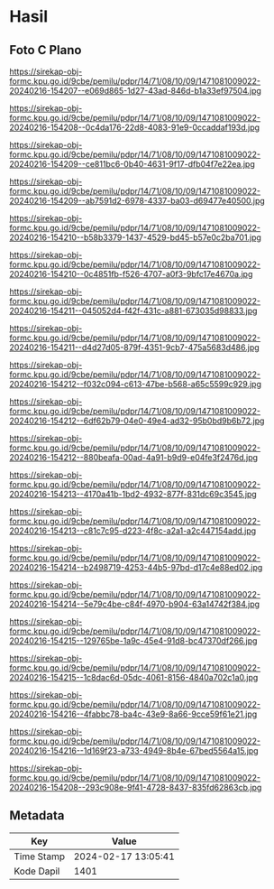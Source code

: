 # Hasil

## Foto C Plano

https://sirekap-obj-formc.kpu.go.id/9cbe/pemilu/pdpr/14/71/08/10/09/1471081009022-20240216-154207--e069d865-1d27-43ad-846d-b1a33ef97504.jpg

https://sirekap-obj-formc.kpu.go.id/9cbe/pemilu/pdpr/14/71/08/10/09/1471081009022-20240216-154208--0c4da176-22d8-4083-91e9-0ccaddaf193d.jpg

https://sirekap-obj-formc.kpu.go.id/9cbe/pemilu/pdpr/14/71/08/10/09/1471081009022-20240216-154209--ce811bc6-0b40-4631-9f17-dfb04f7e22ea.jpg

https://sirekap-obj-formc.kpu.go.id/9cbe/pemilu/pdpr/14/71/08/10/09/1471081009022-20240216-154209--ab7591d2-6978-4337-ba03-d69477e40500.jpg

https://sirekap-obj-formc.kpu.go.id/9cbe/pemilu/pdpr/14/71/08/10/09/1471081009022-20240216-154210--b58b3379-1437-4529-bd45-b57e0c2ba701.jpg

https://sirekap-obj-formc.kpu.go.id/9cbe/pemilu/pdpr/14/71/08/10/09/1471081009022-20240216-154210--0c4851fb-f526-4707-a0f3-9bfc17e4670a.jpg

https://sirekap-obj-formc.kpu.go.id/9cbe/pemilu/pdpr/14/71/08/10/09/1471081009022-20240216-154211--045052d4-f42f-431c-a881-673035d98833.jpg

https://sirekap-obj-formc.kpu.go.id/9cbe/pemilu/pdpr/14/71/08/10/09/1471081009022-20240216-154211--d4d27d05-879f-4351-9cb7-475a5683d486.jpg

https://sirekap-obj-formc.kpu.go.id/9cbe/pemilu/pdpr/14/71/08/10/09/1471081009022-20240216-154212--f032c094-c613-47be-b568-a65c5599c929.jpg

https://sirekap-obj-formc.kpu.go.id/9cbe/pemilu/pdpr/14/71/08/10/09/1471081009022-20240216-154212--6df62b79-04e0-49e4-ad32-95b0bd9b6b72.jpg

https://sirekap-obj-formc.kpu.go.id/9cbe/pemilu/pdpr/14/71/08/10/09/1471081009022-20240216-154212--880beafa-00ad-4a91-b9d9-e04fe3f2476d.jpg

https://sirekap-obj-formc.kpu.go.id/9cbe/pemilu/pdpr/14/71/08/10/09/1471081009022-20240216-154213--4170a41b-1bd2-4932-877f-831dc69c3545.jpg

https://sirekap-obj-formc.kpu.go.id/9cbe/pemilu/pdpr/14/71/08/10/09/1471081009022-20240216-154213--c81c7c95-d223-4f8c-a2a1-a2c447154add.jpg

https://sirekap-obj-formc.kpu.go.id/9cbe/pemilu/pdpr/14/71/08/10/09/1471081009022-20240216-154214--b2498719-4253-44b5-97bd-d17c4e88ed02.jpg

https://sirekap-obj-formc.kpu.go.id/9cbe/pemilu/pdpr/14/71/08/10/09/1471081009022-20240216-154214--5e79c4be-c84f-4970-b904-63a14742f384.jpg

https://sirekap-obj-formc.kpu.go.id/9cbe/pemilu/pdpr/14/71/08/10/09/1471081009022-20240216-154215--129765be-1a9c-45e4-91d8-bc47370df266.jpg

https://sirekap-obj-formc.kpu.go.id/9cbe/pemilu/pdpr/14/71/08/10/09/1471081009022-20240216-154215--1c8dac6d-05dc-4061-8156-4840a702c1a0.jpg

https://sirekap-obj-formc.kpu.go.id/9cbe/pemilu/pdpr/14/71/08/10/09/1471081009022-20240216-154216--4fabbc78-ba4c-43e9-8a66-9cce59f61e21.jpg

https://sirekap-obj-formc.kpu.go.id/9cbe/pemilu/pdpr/14/71/08/10/09/1471081009022-20240216-154216--1d169f23-a733-4949-8b4e-67bed5564a15.jpg

https://sirekap-obj-formc.kpu.go.id/9cbe/pemilu/pdpr/14/71/08/10/09/1471081009022-20240216-154208--293c908e-9f41-4728-8437-835fd62863cb.jpg


## Metadata

| Key        | Value               |
| ---------- | ------------------- |
| Time Stamp | 2024-02-17 13:05:41 |
| Kode Dapil | 1401                |



